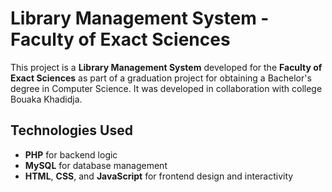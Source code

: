 # Library Management System - Faculty of Exact Sciences

This project is a **Library Management System** developed for the **Faculty of Exact Sciences** as part of a graduation project for obtaining a Bachelor's degree in Computer Science. It was developed in collaboration with college Bouaka Khadidja.

## Technologies Used
- **PHP** for backend logic
- **MySQL** for database management
- **HTML**, **CSS**, and **JavaScript** for frontend design and interactivity


